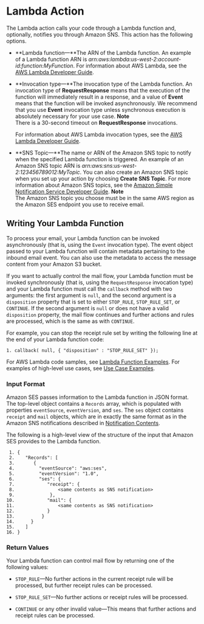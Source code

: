 # Lambda Action<a name="receiving-email-action-lambda"></a>

The Lambda action calls your code through a Lambda function and, optionally, notifies you through Amazon SNS\. This action has the following options\.

+ **Lambda function—**The ARN of the Lambda function\. An example of a Lambda function ARN is *arn:aws:lambda:us\-west\-2:account\-id:function:MyFunction*\. For information about AWS Lambda, see the [AWS Lambda Developer Guide](http://docs.aws.amazon.com/lambda/latest/dg/welcome.html)\.

+ **Invocation type—**The invocation type of the Lambda function\. An invocation type of **RequestResponse** means that the execution of the function will immediately result in a response, and a value of **Event** means that the function will be invoked asynchronously\. We recommend that you use **Event** invocation type unless synchronous execution is absolutely necessary for your use case\.
**Note**  
There is a 30\-second timeout on **RequestResponse** invocations\.

  For information about AWS Lambda invocation types, see the [AWS Lambda Developer Guide](http://docs.aws.amazon.com/lambda/latest/dg/API_Invoke.html)\.

+ **SNS Topic—**The name or ARN of the Amazon SNS topic to notify when the specified Lambda function is triggered\. An example of an Amazon SNS topic ARN is *arn:aws:sns:us\-west\-2:123456789012:MyTopic*\. You can also create an Amazon SNS topic when you set up your action by choosing **Create SNS Topic**\. For more information about Amazon SNS topics, see the [Amazon Simple Notification Service Developer Guide](http://docs.aws.amazon.com/sns/latest/dg/CreateTopic.html)\.
**Note**  
The Amazon SNS topic you choose must be in the same AWS region as the Amazon SES endpoint you use to receive email\. 

## Writing Your Lambda Function<a name="receiving-email-action-lambda-function"></a>

To process your email, your Lambda function can be invoked asynchronously \(that is, using the `Event` invocation type\)\. The event object passed to your Lambda function will contain metadata pertaining to the inbound email event\. You can also use the metadata to access the message content from your Amazon S3 bucket\.

If you want to actually control the mail flow, your Lambda function must be invoked synchronously \(that is, using the `RequestResponse` invocation type\) and your Lambda function must call the `callback` method with two arguments: the first argument is `null`, and the second argument is a `disposition` property that is set to either `STOP_RULE`, `STOP_RULE_SET`, or `CONTINUE`\. If the second argument is `null` or does not have a valid `disposition` property, the mail flow continues and further actions and rules are processed, which is the same as with `CONTINUE`\.

For example, you can stop the receipt rule set by writing the following line at the end of your Lambda function code:

```
1. callback( null, { "disposition" : "STOP_RULE_SET" });
```

For AWS Lambda code samples, see [Lambda Function Examples](receiving-email-action-lambda-example-functions.md)\. For examples of high\-level use cases, see [Use Case Examples](receiving-email-action-lambda-example-use-cases.md)\.

### Input Format<a name="receiving-email-action-lambda-input"></a>

Amazon SES passes information to the Lambda function in JSON format\. The top\-level object contains a `Records` array, which is populated with properties `eventSource`, `eventVersion`, and `ses`\. The `ses` object contains `receipt` and `mail` objects, which are in exactly the same format as in the Amazon SNS notifications described in [Notification Contents](receiving-email-notifications-contents.md)\.

The following is a high\-level view of the structure of the input that Amazon SES provides to the Lambda function\.

```
 1. {
 2.    "Records": [
 3.       {
 4.         "eventSource": "aws:ses",
 5.         "eventVersion": "1.0",
 6.         "ses": {
 7.            "receipt": {
 8.                <same contents as SNS notification>
 9.             },
10.            "mail": {
11.                <same contents as SNS notification>
12.            }
13.          }
14.      }
15.    ]
16. }
```

### Return Values<a name="receiving-email-action-lambda-function-return-values"></a>

Your Lambda function can control mail flow by returning one of the following values:

+ `STOP_RULE`—No further actions in the current receipt rule will be processed, but further receipt rules can be processed\.

+ `STOP_RULE_SET`—No further actions or receipt rules will be processed\.

+ `CONTINUE` or any other invalid value—This means that further actions and receipt rules can be processed\.
